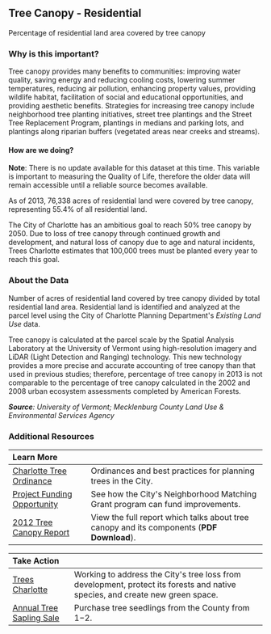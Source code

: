 ## Tree Canopy - Residential
Percentage of residential land area covered by tree canopy

### Why is this important?
Tree canopy provides many benefits to communities: improving water quality, saving energy and reducing cooling costs, lowering summer temperatures, reducing air pollution, enhancing property values, providing wildlife habitat, facilitation of social and educational opportunities, and providing aesthetic benefits. Strategies for increasing tree canopy include neighborhood tree planting initiatives, street tree plantings and the Street Tree Replacement Program, plantings in medians and parking lots, and plantings along riparian buffers (vegetated areas near creeks and streams).

#### How are we doing?
**Note**: There is no update available for this dataset at this time. This variable is important to measuring the Quality of Life, therefore the older data will remain accessible until a reliable source becomes available.

As of 2013, 76,338 acres of residential land were covered by tree canopy, representing 55.4% of all residential land.

The City of Charlotte has an ambitious goal to reach 50% tree canopy by 2050. Due to loss of tree canopy through continued growth and development, and natural loss of canopy due to age and natural incidents, Trees Charlotte estimates that 100,000 trees must be planted every year to reach this goal.



### About the Data
Number of acres of residential land covered by tree canopy divided by total residential land area. Residential land is identified and analyzed at the parcel level using the City of Charlotte Planning Department's *Existing Land Use* data.

Tree canopy is calculated at the parcel scale by the Spatial Analysis Laboratory at the University of Vermont using high-resolution imagery and LiDAR (Light Detection and Ranging) technology. This new technology provides a more precise and accurate accounting of tree canopy than that used in previous studies; therefore, percentage of tree canopy in 2013 is not comparable to the percentage of tree canopy calculated in the 2002 and 2008 urban ecosystem assessments completed by American Forests.

_**Source**: University of Vermont; Mecklenburg County Land Use & Environmental Services Agency_

### Additional Resources
| Learn More |  |
| :- | :- |
|[Charlotte Tree Ordinance](http://charlottenc.gov/Engineering/LandscapeManagement/Trees/Pages/default.aspx)| Ordinances and best practices for planning trees in the City.
|[Project Funding Opportunity](http://charlottenc.gov/HNS/CE/NMG)| See how the City's Neighborhood Matching Grant program can fund improvements.
|[2012 Tree Canopy Report](http://treescharlotte.org/wp-content/uploads/2014/02/TreeCanopy_Report_MecklenburgCountyNC.pdf) | View the full report which talks about tree canopy and its components (**PDF Download**).

| Take Action |  |
| :- | :- |
|[Trees Charlotte](http://www.treescharlotte.org)| Working to address the City's tree loss from development, protect its forests and native species, and create new green space.
|[Annual Tree Sapling Sale](https://www.mecknc.gov/luesa/waterandlandresources/conservation/pages/tree%20seedling%20sale.aspx)|Purchase tree seedlings from the County from $1-$2.
